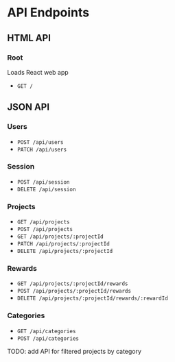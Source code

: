 # API Endpoints

## HTML API

### Root
Loads React web app

- `GET /`

## JSON API

### Users

- `POST /api/users`
- `PATCH /api/users`

### Session

- `POST /api/session`
- `DELETE /api/session`

### Projects

- `GET /api/projects`
- `POST /api/projects`
- `GET /api/projects/:projectId`
- `PATCH /api/projects/:projectId`
- `DELETE /api/projects/:projectId`

### Rewards

- `GET /api/projects/:projectId/rewards`
- `POST /api/projects/:projectId/rewards`
- `DELETE /api/projects/:projectId/rewards/:rewardId`

### Categories

- `GET /api/categories`
- `POST /api/categories`

TODO: add API for filtered projects by category
